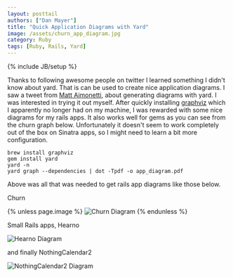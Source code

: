 ```yaml
---
layout: posttail
authors: ["Dan Mayer"]
title: "Quick Application Diagrams with Yard"
image: /assets/churn_app_diagram.jpg
category: Ruby
tags: [Ruby, Rails, Yard]
---
```

{% include JB/setup %}

Thanks to following awesome people on twitter I learned something I didn't know about yard. That is can be used to create nice application diagrams. I saw a tweet from [Matt Aimonetti](https://twitter.com/merbist/status/336417811079495681), about generating diagrams with yard. I was interested in trying it out myself. After quickly installing [graphviz](http://www.graphviz.org/) which I apparently no longer had on my machine, I was rewarded with some nice diagrams for my rails apps. It also works well for gems as you can see from the churn graph below. Unfortunately it doesn't seem to work completely out of the box on Sinatra apps, so I might need to learn a bit more configuration.

    brew install graphviz
    gem install yard
    yard -n
    yard graph --dependencies | dot -Tpdf -o app_diagram.pdf
    
Above was all that was needed to get rails app diagrams like those below.

Churn  

{% unless page.image %}
![Churn Diagram](/assets/churn_app_diagram.jpg)
{% endunless %}

Small Rails apps, Hearno

![Hearno Diagram](/assets/hearno_app_diagram.jpg)

and finally NothingCalendar2

![NothingCalendar2 Diagram](/assets/nothingcalendar2_app_diagram.jpg)
